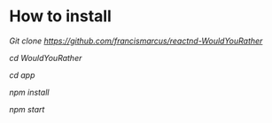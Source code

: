# How to install
_Git clone https://github.com/francismarcus/reactnd-WouldYouRather_

_cd WouldYouRather_

_cd app_

_npm install_

_npm start_

